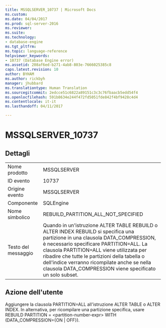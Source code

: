 ```yaml
---
title: MSSQLSERVER_10737 | Microsoft Docs
ms.custom: 
ms.date: 04/04/2017
ms.prod: sql-server-2016
ms.reviewer: 
ms.suite: 
ms.technology:
- database-engine
ms.tgt_pltfrm: 
ms.topic: language-reference
helpviewer_keywords:
- 10737 (Database Engine error)
ms.assetid: 208af6ed-b271-4ab8-803e-7666025385c8
caps.latest.revision: 10
author: BYHAM
ms.author: rickbyh
manager: jhubbard
ms.translationtype: Human Translation
ms.sourcegitcommit: 2edcce51c6822a89151c3c3c76fbaacb5edd54f4
ms.openlocfilehash: 591b8634e244f472fd5051fde842f4bf9428c4d4
ms.contentlocale: it-it
ms.lasthandoff: 04/11/2017

---
```

# <a name="mssqlserver10737"></a>MSSQLSERVER_10737
  
## <a name="details"></a>Dettagli  
  
|||  
|-|-|  
|Nome prodotto|MSSQLSERVER|  
|ID evento|10737|  
|Origine evento|MSSQLSERVER|  
|Componente|SQLEngine|  
|Nome simbolico|REBUILD_PARTITION_ALL_NOT_SPECIFIED|  
|Testo del messaggio|Quando in un'istruzione ALTER TABLE REBUILD o ALTER INDEX REBUILD si specifica una partizione in una clausola DATA_COMPRESSION, è necessario specificare PARTITION=ALL. La clausola PARTITION=ALL viene utilizzata per ribadire che tutte le partizioni della tabella o dell'indice verranno ricompilate anche se nella clausola DATA_COMPRESSION viene specificato un solo subset.|  
  
## <a name="user-action"></a>Azione dell'utente  
Aggiungere la clausola PARTITION=ALL all'istruzione ALTER TABLE o ALTER INDEX. In alternativa, per ricompilare una partizione specifica, usare REBUILD PARTITION = \<partition-number-expr> WITH (DATA_COMPRESSION={ON | OFF}).  
  

